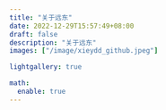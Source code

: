 ```yaml
---
title: "关于远东"
date: 2022-12-29T15:57:49+08:00
draft: false
description: "关于远东"
images: ["/image/xieydd_github.jpeg"]

lightgallery: true

math:
  enable: true
---
```


